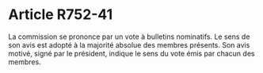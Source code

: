 # Article R752-41

<p>La commission se prononce par un vote à bulletins nominatifs. Le sens de son avis est adopté à la majorité absolue des membres présents. Son avis motivé, signé par le président, indique le sens du vote émis par chacun des membres. </p>